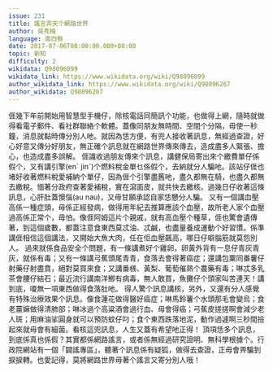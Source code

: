 ```yaml
---
issue: 231
title: 謠言弄天个網路世界
author: 吳秀梅
language: 南四縣
date: 2017-07-06T00:00:00.000+08:00
topic: 新知
difficulty: 2
wikidata: Q98096099
wikidata_link: https://www.wikidata.org/wiki/Q98096099
author_wikidata_link: https://www.wikidata.org/wiki/Q98096267
author_wikidata: Q98096267
---
```

𠊎幾下年前開始用智慧型手機仔，除核電話同簡訊个功能，也做得上網，隨時就做得看電子郵件、看社群聯絡个軟體。蓋像同朋友無時間、空間个分隔，毋使一秒鐘，消息就黏時傳分別人吔。就因為恁方便，有兜人接收著訊息，無經過查證，好心好意又傳分好朋友，無正確个訊息就在網路世界傳來傳去，造成盡多人緊張、擔心，也造成盡多誤解。
𠊎識收過朋友傳來个訊息，講健保局寄出來个繳費單仔係假个，又有講引擎(enˊ jinˋ)个燃料稅金單乜係假个，去納就分人騙吔。該站仔𠊎也堵好收著燃料稅愛補納个單仔，因為𠊎个引擎盡舊吔，盡久都無在騎，也盡久都無去繳稅。愐著分政府查著愛補稅，實在瀉面皮，就共快去繳核。過幾日仔收著這條訊息，心肝肚蓋懊惱(au nau)，又毋甘願承認自家恁戇分人騙。
又有一個講血壓高係一種症頭，毋係正經發病，做得用年紀去推算應該个血壓，故所老人家个血壓過高係正常个，毋怕。像𠊎阿姆這片个親戚，就有高血壓个種草，𠊎也驚會遺傳著，到這個歲數，都蓋注意食東西莫忒油、忒鹹，也盡量養成運動个好習慣。係準講𠊎相信這個講法，又開始大魚大肉，任在佢血壓飆高，哪日仔噼腦筋就莫怨別人。
過來就係食品安全个問題，有一條講煮好个雞卵，卵黃外背有一息仔青灰青灰，就係有毒；又有一條講弓蕉頭尾青青，食落去會得著癌症；還講包粟同番薯仔射藥仔射盡賁，絕對莫買來食；又講番檨、黃梨、葡萄催熟个農藥有毒；啉忒多乳茶會腰仔結石；最近流行講南洋鯽有病毒，無人敢買，魚攤仔个頭家叫苦連天！講到底，嗄無一項東西做得食落肚吔。
得人驚个訊息講核，另外，又還有分人感覺有特殊治療效果个訊息。像食蓮花做得醫好癌症；啉馬鈴薯个水頭那毛會變烏；食老薑嫲做得清肺部；啉冰過个高粱酒會過行血、毋會得癌；弓蕉皮搓搓啊會減少老人斑；用麻油挲圓身就可以預防蚊仔叼；食个東西跌落地泥，動作過遽啊三秒間撿起來就毋會有細菌。看核這兜訊息，人生又蓋有希望吔正得！
頂項恁多个訊息，到底係真也係假？其實都係網路謠言，或者係無經過研究證明、無科學根據个。行政院網站有一個「闢謠專區」，聽著个訊息係有疑狐，做得去查證，正毋會畀騙到捩捩轉。也愛記得，莫將網路世界毋著个謠言又寄分別人哦！